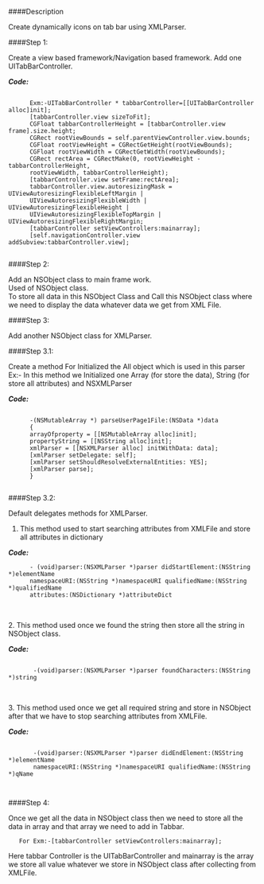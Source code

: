 ####Description

Create dynamically icons on tab bar using XMLParser.

####Step 1:

Create a view based framework/Navigation based framework. Add one UITabBarController.

**_Code:_**
	
```

      Exm:-UITabBarController * tabbarController=[[UITabBarController alloc]init];
      [tabbarController.view sizeToFit];
      CGFloat tabbarControllerHeight = [tabbarController.view frame].size.height;
      CGRect rootViewBounds = self.parentViewController.view.bounds;
      CGFloat rootViewHeight = CGRectGetHeight(rootViewBounds);
      CGFloat rootViewWidth = CGRectGetWidth(rootViewBounds);
      CGRect rectArea = CGRectMake(0, rootViewHeight -tabbarControllerHeight,
      rootViewWidth, tabbarControllerHeight);
      [tabbarController.view setFrame:rectArea];
      tabbarController.view.autoresizingMask =  UIViewAutoresizingFlexibleLeftMargin |
      UIViewAutoresizingFlexibleWidth | UIViewAutoresizingFlexibleHeight | 
      UIViewAutoresizingFlexibleTopMargin | UIViewAutoresizingFlexibleRightMargin;
      [tabbarController setViewControllers:mainarray];
      [self.navigationController.view addSubview:tabbarController.view];
      
```      
      
####Step 2:  

  Add an NSObject class to main frame work.<br />
	Used of NSObject class.<br />
	To store all data in this NSObject Class and Call this NSObject class where we 		need to display the data whatever data we get from XML File.<br />

####Step 3:

Add another NSObject class for XMLParser.

####Step 3.1:

Create a method For Initialized the All object which is used in this parser<br />
Ex:- In this method we Initialized one Array (for store the data), String (for store all attributes) and NSXMLParser

**_Code:_**
	
```

      -(NSMutableArray *) parseUserPage1File:(NSData *)data
      {
      arrayOfproperty = [[NSMutableArray alloc]init];
      propertyString = [[NSString alloc]init];
      xmlParser = [[NSXMLParser alloc] initWithData: data];
      [xmlParser setDelegate: self];
      [xmlParser setShouldResolveExternalEntities: YES];
      [xmlParser parse];
      }
      
```

####Step 3.2:

Default delegates methods for XMLParser.

1. This method used to start searching attributes from XMLFile and store all attributes in dictionary

**_Code:_**
	
```
      - (void)parser:(NSXMLParser *)parser didStartElement:(NSString *)elementName 
      namespaceURI:(NSString *)namespaceURI qualifiedName:(NSString *)qualifiedName 
      attributes:(NSDictionary *)attributeDict 
      
```

<br />2. This method used once we found the string then store all the string in NSObject class.

**_Code:_**
	
```

       -(void)parser:(NSXMLParser *)parser foundCharacters:(NSString *)string 
       
```

<br />3. This method used once we get all required string and store in NSObject after that we have to stop searching attributes from XMLFile.

**_Code:_**
	
```

       -(void)parser:(NSXMLParser *)parser didEndElement:(NSString *)elementName 
       namespaceURI:(NSString *)namespaceURI qualifiedName:(NSString *)qName 
       
            
```

####Step 4:

Once we get all the data in NSObject class then we need to store all the data in array and that array we need to add in Tabbar.

       For Exm:-[tabbarController setViewControllers:mainarray];
       
 Here tabbar Controller is the UITabBarController and mainarray is the array we store all value whatever we store in NSObject class after collecting from XMLFile.      



       
